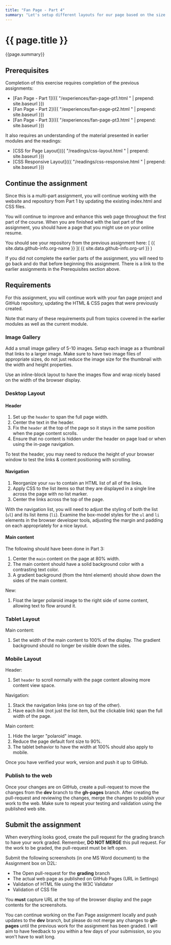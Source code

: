 ```yaml
---
title: "Fan Page - Part 4"
summary: "Let's setup different layouts for our page based on the size of our browser dispaly."
---
```


# {{ page.title }}
{{page.summary}}

## Prerequisites
Completion of this exercise requires completion of the previous assignments:  

- [Fan Page - Part 1]({{ "/experiences/fan-page-pt1.html " | prepend: site.baseurl }})
- [Fan Page - Part 2]({{ "/experiences/fan-page-pt2.html " | prepend: site.baseurl }})
- [Fan Page - Part 3]({{ "/experiences/fan-page-pt3.html " | prepend: site.baseurl }})

It also requires an understanding of the material presented in earlier modules and the readings:  

- [CSS for Page Layout]({{ "/readings/css-layout.html " | prepend: site.baseurl }})
- [CSS Responsive Layout]({{ "/readings/css-responsive.html " | prepend: site.baseurl }})

## Continue the assignment
Since this is a multi-part assignment, you will continue working with the website and repository from Part 1 by updating the existing index.html and CSS files.

You will continue to improve and enhance this web page throughout the first part of the course. When you are finished with the last part of the assignment, you should have a page that you might use on your online resume.

You should see your repository from the previous assignment here:
[ {{ site.data.github-info.org-name }} ]( {{ site.data.github-info.org-url }} )

If you did not complete the earlier parts of the assignment, you will need to go back and do that before beginning this assignment. There is a link to the earlier assignments in the Prerequisites section above.

## Requirements
For this assignment, you will continue work with your fan page project and GitHub repository, updating the HTML & CSS pages that were previously created.

Note that many of these requirements pull from topics covered in the earlier modules as well as the current module.

### Image Gallery
Add a small image gallery of 5-10 images. Setup each image as a thumbnail that links to a larger image. Make sure to have two image files of appropriate sizes, do not just reduce the image size for the thumbnail with the width and height properties.  

Use an inline-block layout to have the images flow and wrap nicely based on the width of the browser display.

### Desktop Layout

#### Header

1. Set up the `header` to span the full page width.
2. Center the text in the header.
3. Fix the `header` at the top of the page so it stays in the same position when the page content scrolls.   
4. Ensure that no content is hidden under the header on page load or when using the in-page navigation.

To test the header, you may need to reduce the height of your browser window to test the links & content positioning with scrolling.

#### Navigation

1. Reorganize your `nav` to contain an HTML list of all of the links.
2. Apply CSS to the list items so that they are displayed in a single line across the page with no list marker.
3. Center the links across the top of the page.

With the navigation list, you will need to adjust the styling of both the list (`ul`) and its list items (`li`). Examine the box-model styles for the `ul` and `li` elements in the browser developer tools, adjusting the margin and padding on each appropriately for a nice layout.

#### Main content

The following should have been done in Part 3:
1. Center the `main` content on the page at 80% width.
2. The main content should have a solid background color with a contrasting text color.
3. A gradient background (from the html element) should show down the sides of the main content.

New:
1. Float the larger polaroid image to the right side of some content, allowing text to flow around it.


### Tablet Layout

Main content:
1. Set the width of the main content to 100% of the display. The gradient background should no longer be visible down the sides.


### Mobile Layout

Header:
1. Set `header` to scroll normally with the page content allowing more content view space.

Navigation:
1. Stack the navigation links (one on top of the other).
2. Have each *link* (not just the list item, but the clickable link) span the full width of the page.

Main content:
1. Hide the larger "polaroid" image.
2. Reduce the page default font size to 90%.
3. The tablet behavior to have the width at 100% should also apply to mobile.


Once you have verified your work, version and push it up to GitHub.  


### Publish to the web
Once your changes are on GitHub, create a pull-request to move the changes from the __dev__ branch to the __gh-pages__ branch. After creating the pull-request and reviewing the changes, merge the changes to publish your work to the web.  Make sure to repeat your testing and validation using the published web site.


## Submit the assignment
When everything looks good, create the pull request for the grading branch to have your work graded. Remember, __DO NOT MERGE__ this pull request. For the work to be graded, the pull-request must be left open.  

Submit the following screenshots (in one MS Word document) to the Assignment box on D2L:

- The Open pull-request for the __grading__ branch
- The actual web page as published on GitHub Pages (URL in Settings)
- Validation of HTML file using the W3C Validator
- Validation of CSS file

You __must__ capture URL at the top of the browser display and the page contents for the screenshots.

You can continue working on the Fan Page assignment locally and push updates to the __dev__ branch, but please do not merge any changes to __gh-pages__ until the previous work for the assignment has been graded. I will aim to have feedback to you within a few days of your submission, so you won't have to wait long.
